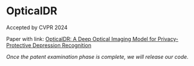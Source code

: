 # OpticalDR
Accepted by CVPR 2024

Paper with link: [OpticalDR: A Deep Optical Imaging Model for Privacy-Protective Depression Recognition](https://arxiv.org/abs/2402.18786)

*Once the patent examination phase is complete, we will release our code.*
